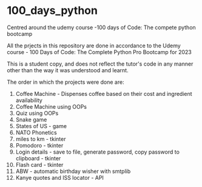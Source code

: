 # 100_days_python
Centred around the udemy course  -100 days of Code: The compete python bootcamp


All the prjects in this repository are done in accordance to the Udemy course - 100 Days of Code: The Complete Python Pro Bootcamp for 2023

This is a student copy, and does not reflect the tutor's code in any manner other than the way it was understood and learnt. 

The order in which the projects were done are:

1. Coffee Machine - Dispenses coffee based on their cost and ingredient availability
2. Coffee Machine using OOPs
3. Quiz using OOPs
4. Snake game
5. States of US - game
6. NATO Phonetics 
7. miles to km - tkinter
8. Pomodoro - tkinter
9. Login details - save to file, generate password, copy password to clipboard - tkinter 
10. Flash card - tkinter
11. ABW - automatic birthday wisher with smtplib
12. Kanye quotes and ISS locator - API
